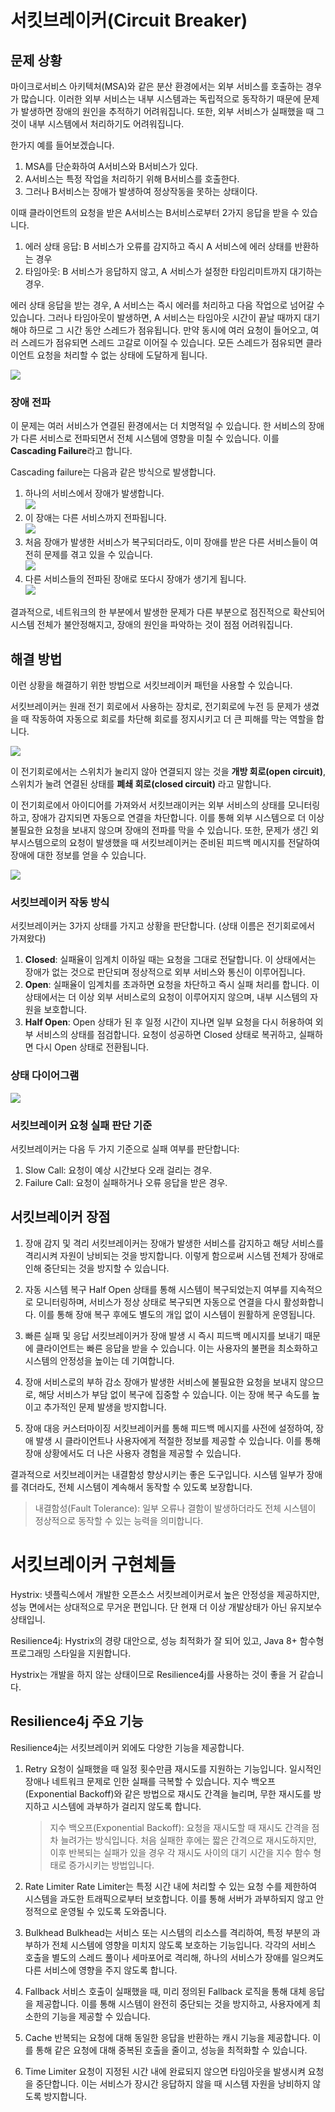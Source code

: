 # 서킷브레이커(Circuit Breaker)

## 문제 상황

마이크로서비스 아키텍처(MSA)와 같은 분산 환경에서는 외부 서비스를 호출하는 경우가 많습니다. 이러한 외부 서비스는 내부 시스템과는 독립적으로 동작하기 때문에 문제가 발생하면 장애의 원인을 추적하기 어려워집니다. 또한, 외부 서비스가 실패했을 때 그것이 내부 시스템에서 처리하기도 어려워집니다.

한가지 예를 들어보겠습니다.

1. MSA를 단순화하여 A서비스와 B서비스가 있다.
2. A서비스는 특정 작업을 처리하기 위해 B서비스를 호출한다.
3. 그러나 B서비스는 장애가 발생하여 정상작동을 못하는 상태이다.

이때 클라이언트의 요청을 받은 A서비스는 B서비스로부터 2가지 응답을 받을 수 있습니다.

1. 에러 상태 응답: B 서비스가 오류를 감지하고 즉시 A 서비스에 에러 상태를 반환하는 경우
2. 타임아웃: B 서비스가 응답하지 않고, A 서비스가 설정한 타임리미트까지 대기하는 경우.

에러 상태 응답을 받는 경우, A 서비스는 즉시 에러를 처리하고 다음 작업으로 넘어갈 수 있습니다. 그러나 타임아웃이 발생하면, A 서비스는 타임아웃 시간이 끝날 때까지 대기해야 하므로 그 시간 동안 스레드가 점유됩니다. 만약 동시에 여러 요청이 들어오고, 여러 스레드가 점유되면 스레드 고갈로 이어질 수 있습니다. 모든 스레드가 점유되면 클라이언트 요청을 처리할 수 없는 상태에 도달하게 됩니다.

![](./image/img1.jpg)

### 장애 전파

이 문제는 여러 서비스가 연결된 환경에서는 더 치명적일 수 있습니다. 한 서비스의 장애가 다른 서비스로 전파되면서 전체 시스템에 영향을 미칠 수 있습니다. 이를 **Cascading Failure**라고 합니다.

Cascading failure는 다음과 같은 방식으로 발생합니다.

1. 하나의 서비스에서 장애가 발생합니다. <br/>
   ![](./image/image-1.png)
2. 이 장애는 다른 서비스까지 전파됩니다.<br/>
   ![](./image/image-2.png)
3. 처음 장애가 발생한 서비스가 복구되더라도, 이미 장애를 받은 다른 서비스들이 여전히 문제를 겪고 있을 수 있습니다.<br/>
   ![](./image/image-3.png)
4. 다른 서비스들의 전파된 장애로 또다시 장애가 생기게 됩니다.<br/>
   ![](./image/image-4.png)

결과적으로, 네트워크의 한 부분에서 발생한 문제가 다른 부분으로 점진적으로 확산되어 시스템 전체가 불안정해지고, 장애의 원인을 파악하는 것이 점점 어려워집니다.

## 해결 방법

이런 상황을 해결하기 위한 방법으로 서킷브레이커 패턴을 사용할 수 있습니다.

서킷브레이커는 원래 전기 회로에서 사용하는 장치로, 전기회로에 누전 등 문제가 생겼을 때 작동하여 자동으로 회로를 차단해 회로를 정지시키고 더 큰 피해를 막는 역할을 합니다.

![](./image/img2.png)

이 전기회로에서는 스위치가 눌리지 않아 연결되지 않는 것을 **개방 회로(open circuit)**, 스위치가 눌려 연결된 상태를 **폐쇄 회로(closed circuit)** 라고 말합니다.

이 전기회로에서 아이디어를 가져와서 서킷브래이커는 외부 서비스의 상태를 모니터링하고, 장애가 감지되면 자동으로 연결을 차단합니다. 이를 통해 외부 시스템으로 더 이상 불필요한 요청을 보내지 않으며 장애의 전파를 막을 수 있습니다. 또한, 문제가 생긴 외부시스템으로의 요청이 발생했을 때 서킷브레이커는 준비된 피드백 메시지를 전달하여 장애에 대한 정보를 얻을 수 있습니다.

![](./image/img3.jpg)

### 서킷브레이커 작동 방식

서킷브레이커는 3가지 상태를 가지고 상황을 판단합니다. (상태 이름은 전기회로에서 가져왔다)

1. **Closed**: 실패율이 임계치 이하일 때는 요청을 그대로 전달합니다. 이 상태에서는 장애가 없는 것으로 판단되며 정상적으로 외부 서비스와 통신이 이루어집니다.
2. **Open**: 실패율이 임계치를 초과하면 요청을 차단하고 즉시 실패 처리를 합니다. 이 상태에서는 더 이상 외부 서비스로의 요청이 이루어지지 않으며, 내부 시스템의 자원을 보호합니다.
3. **Half Open**: Open 상태가 된 후 일정 시간이 지나면 일부 요청을 다시 허용하여 외부 서비스의 상태를 점검합니다. 요청이 성공하면 Closed 상태로 복귀하고, 실패하면 다시 Open 상태로 전환됩니다.

### 상태 다이어그램

![](./image/img4.jpg)

### 서킷브레이커 요청 실패 판단 기준

서킷브레이커는 다음 두 가지 기준으로 실패 여부를 판단합니다:

1. Slow Call: 요청이 예상 시간보다 오래 걸리는 경우.
2. Failure Call: 요청이 실패하거나 오류 응답을 받은 경우.

## 서킷브레이커 장점

1. 장애 감지 및 격리
   서킷브레이커는 장애가 발생한 서비스를 감지하고 해당 서비스를 격리시켜 자원이 낭비되는 것을 방지합니다. 이렇게 함으로써 시스템 전체가 장애로 인해 중단되는 것을 방지할 수 있습니다.

2. 자동 시스템 복구
   Half Open 상태를 통해 시스템이 복구되었는지 여부를 지속적으로 모니터링하며, 서비스가 정상 상태로 복구되면 자동으로 연결을 다시 활성화합니다. 이를 통해 장애 복구 후에도 별도의 개입 없이 시스템이 원활하게 운영됩니다.

3. 빠른 실패 및 응답
   서킷브레이커가 장애 발생 시 즉시 피드백 메시지를 보내기 때문에 클라이언트는 빠른 응답을 받을 수 있습니다. 이는 사용자의 불편을 최소화하고 시스템의 안정성을 높이는 데 기여합니다.

4. 장애 서비스로의 부하 감소
   장애가 발생한 서비스에 불필요한 요청을 보내지 않으므로, 해당 서비스가 부담 없이 복구에 집중할 수 있습니다. 이는 장애 복구 속도를 높이고 추가적인 문제 발생을 방지합니다.

5. 장애 대응 커스터마이징
   서킷브레이커를 통해 피드백 메시지를 사전에 설정하여, 장애 발생 시 클라이언트나 사용자에게 적절한 정보를 제공할 수 있습니다. 이를 통해 장애 상황에서도 더 나은 사용자 경험을 제공할 수 있습니다.

결과적으로 서킷브레이커는 내결함성 향상시키는 좋은 도구입니다. 시스템 일부가 장애를 겪더라도, 전체 시스템이 계속해서 동작할 수 있도록 보장합니다.

> 내결함성(Fault Tolerance): 일부 오류나 결함이 발생하더라도 전체 시스템이 정상적으로 동작할 수 있는 능력을 의미합니다.

# 서킷브레이커 구현체들

Hystrix: 넷플릭스에서 개발한 오픈소스 서킷브레이커로서 높은 안정성을 제공하지만, 성능 면에서는 상대적으로 무거운 편입니다. 단 현재 더 이상 개발상태가 아닌 유지보수 상태입니.

Resilience4j: Hystrix의 경량 대안으로, 성능 최적화가 잘 되어 있고, Java 8+ 함수형 프로그래밍 스타일을 지원합니다.

Hystrix는 개발을 하지 않는 상태이므로 Resilience4j를 사용하는 것이 좋을 거 같습니다.

## Resilience4j 주요 기능

Resilience4j는 서킷브레이커 외에도 다양한 기능을 제공합니다.

1. Retry
   요청이 실패했을 때 일정 횟수만큼 재시도를 지원하는 기능입니다. 일시적인 장애나 네트워크 문제로 인한 실패를 극복할 수 있습니다. 지수 백오프(Exponential Backoff)와 같은 방법으로 재시도 간격을 늘리며, 무한 재시도를 방지하고 시스템에 과부하가 걸리지 않도록 합니다.

   > 지수 백오프(Exponential Backoff): 요청을 재시도할 때 재시도 간격을 점차 늘려가는 방식입니다. 처음 실패한 후에는 짧은 간격으로 재시도하지만, 이후 반복되는 실패가 있을 경우 각 재시도 사이의 대기 시간을 지수 함수 형태로 증가시키는 방법입니다.

2. Rate Limiter
   Rate Limiter는 특정 시간 내에 처리할 수 있는 요청 수를 제한하여 시스템을 과도한 트래픽으로부터 보호합니다. 이를 통해 서버가 과부하되지 않고 안정적으로 운영될 수 있도록 도와줍니다.
3. Bulkhead
   Bulkhead는 서비스 또는 시스템의 리소스를 격리하여, 특정 부분의 과부하가 전체 시스템에 영향을 미치지 않도록 보호하는 기능입니다.
   각각의 서비스 호출을 별도의 스레드 풀이나 세마포어로 격리해, 하나의 서비스가 장애를 일으켜도 다른 서비스에 영향을 주지 않도록 합니다.
4. Fallback
   서비스 호출이 실패했을 때, 미리 정의된 Fallback 로직을 통해 대체 응답을 제공합니다. 이를 통해 시스템이 완전히 중단되는 것을 방지하고, 사용자에게 최소한의 기능을 제공할 수 있습니다.
5. Cache
   반복되는 요청에 대해 동일한 응답을 반환하는 캐시 기능을 제공합니다. 이를 통해 같은 요청에 대해 중복된 호출을 줄이고, 성능을 최적화할 수 있습니다.
6. Time Limiter
   요청이 지정된 시간 내에 완료되지 않으면 타임아웃을 발생시켜 요청을 중단합니다. 이는 서비스가 장시간 응답하지 않을 때 시스템 자원을 낭비하지 않도록 방지합니다.
